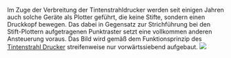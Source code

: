 Im Zuge der Verbreitung der Tintenstrahldrucker werden seit einigen Jahren auch solche Geräte als Plotter geführt, die keine Stifte, sondern einen Druckkopf bewegen. Das dabei in Gegensatz zur Strichführung bei den Stift-Plottern aufgetragenen Punktraster setzt eine vollkommen anderen Ansteuerung voraus. Das Bild wird gemäß dem Funktionsprinzip des [Tintenstrahl Drucker](Tintenstrahl%20Drucker.md) streifenweise nur vorwärtssiebend aufgebaut. 
![](Pasted%20image%2020231118141856.png)
